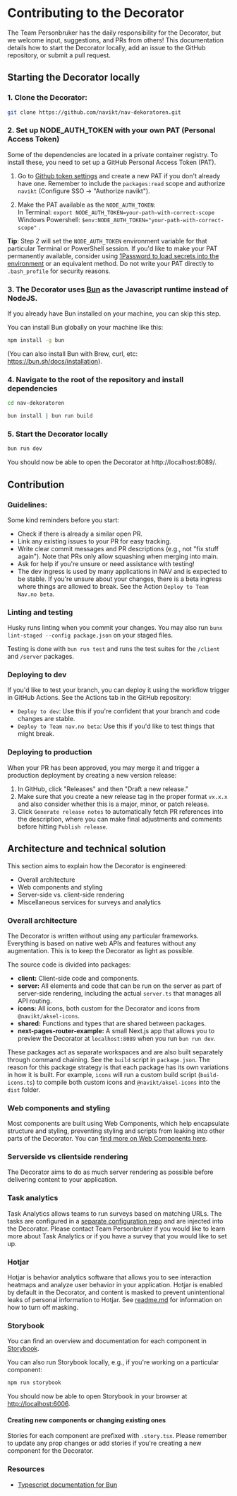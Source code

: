 # Contributing to the Decorator
The Team Personbruker has the daily responsibility for the Decorator, but we welcome input, suggestions, and PRs from others! This documentation details how to start the Decorator locally, add an issue to the GitHub repository, or submit a pull request.

## Starting the Decorator locally

### 1. Clone the Decorator:

  ```bash
  git clone https://github.com/navikt/nav-dekoratoren.git
  ```

### 2. Set up NODE_AUTH_TOKEN with your own PAT (Personal Access Token)
Some of the dependencies are located in a private container registry. To install these, you need to set up a GitHub Personal Access Token (PAT).

1. Go to [Github token settings](https://github.com/settings/tokens) and create a new PAT if you don't already have one. Remember to include the `packages:read` scope and authorize ```navikt``` (Configure SSO -> "Authorize navikt").

2. Make the PAT available as the `NODE_AUTH_TOKEN`:<br>In Terminal: `export NODE_AUTH_TOKEN=your-path-with-correct-scope`<br>Windows Powershell: `$env:NODE_AUTH_TOKEN="your-path-with-correct-scope"`
.

**Tip**: Step 2 will set the `NODE_AUTH_TOKEN` environment variable for that particular Terminal or PowerShell session. If you'd like to make your PAT permanently available, consider using [1Password to load secrets into the environment](https://developer.1password.com/docs/cli/secrets-environment-variables/) or an equivalent method. Do not write your PAT directly to `.bash_profile` for security reasons.

### 3. The Decorator uses [Bun](https://bun.sh) as the Javascript runtime instead of NodeJS.
If you already have Bun installed on your machine, you can skip this step.

You can install Bun globally on your machine like this:

  ```bash
  npm install -g bun
  ```

(You can also install Bun with Brew, curl, etc: https://bun.sh/docs/installation).


### 4. Navigate to the root of the repository and install dependencies

  ```bash
  cd nav-dekoratoren

  bun install | bun run build
  ```

### 5. Start the Decorator locally

  ```bash
  bun run dev
  ```

You should now be able to open the Decorator at http://localhost:8089/.

## Contribution

### Guidelines:
Some kind reminders before you start:
- Check if there is already a similar open PR.
- Link any existing issues to your PR for easy tracking.
- Write clear commit messages and PR descriptions (e.g., not "fix stuff again"). Note that PRs only allow squashing when merging into main.
- Ask for help if you're unsure or need assistance with testing!
- The dev ingress is used by many applications in NAV and is expected to be stable. If you're unsure about your changes, there is a beta ingress where things are allowed to break. See the Action `Deploy to Team Nav.no beta`.

### Linting and testing
Husky runs linting when you commit your changes. You may also run `bunx lint-staged --config package.json` on your staged files.

Testing is done with `bun run test` and runs the test suites for the `/client` and `/server` packages.

### Deploying to dev
If you'd like to test your branch, you can deploy it using the workflow trigger in GitHub Actions. See the Actions tab in the GitHub repository:
- `Deploy to dev`: Use this if you're confident that your branch and code changes are stable.
- `Deploy to Team nav.no beta`: Use this if you'd like to test things that might break.

### Deploying to production
When your PR has been approved, you may merge it and trigger a production deployment by creating a new version release:
1. In GitHub, click "Releases" and then "Draft a new release."
2. Make sure that you create a new release tag in the proper format `vx.x.x` and also consider whether this is a major, minor, or patch release.
3. Click `Generate release notes` to automatically fetch PR references into the description, where you can make final adjustments and comments before hitting `Publish release`.


## Architecture and technical solution
This section aims to explain how the Decorator is engineered:
- Overall architecture
- Web components and styling
- Server-side vs. client-side rendering
- Miscellaneous services for surveys and analytics

### Overall architecture
The Decorator is written without using any particular frameworks. Everything is based on native web APIs and features without any augmentation. This is to keep the Decorator as light as possible.

The source code is divided into packages:
- **client:** Client-side code and components.
- **server:** All elements and code that can be run on the server as part of server-side rendering, including the actual `server.ts` that manages all API routing.
- **icons:** All icons, both custom for the Decorator and icons from `@navikt/aksel-icons`.
- **shared:** Functions and types that are shared between packages.
- **next-pages-router-example:** A small Next.js app that allows you to preview the Decorator at `localhost:8089` when you run `bun run dev`.

These packages act as separate workspaces and are also built separately through command chaining. See the `build` script in `package.json`. The reason for this package strategy is that each package has its own variations in how it is built. For example, `icons` will run a custom build script (`build-icons.ts`) to compile both custom icons and `@navikt/aksel-icons` into the `dist` folder.

### Web components and styling
Most components are built using Web Components, which help encapsulate structure and styling, preventing styling and scripts from leaking into other parts of the Decorator. You can [find more on Web Components here](https://developer.mozilla.org/en-US/docs/Web/API/Web_components).

### Serverside vs clientside rendering
The Decorator aims to do as much server rendering as possible before delivering content to your application.

### Task analytics
Task Analytics allows teams to run surveys based on matching URLs. The tasks are configured in a [separate configuration repo](https://github.com/navikt/nav-dekoratoren-config) and are injected into the Decorator. Please contact Team Personbruker if you would like to learn more about Task Analytics or if you have a survey that you would like to set up.

### Hotjar
Hotjar is behavior analytics software that allows you to see interaction heatmaps and analyze user behavior in your application. Hotjar is enabled by default in the Decorator, and content is masked to prevent unintentional leaks of personal information to Hotjar. See [readme.md](/README.md#maskhotjar) for information on how to turn off masking.

### Storybook
You can find an overview and documentation for each component in [Storybook](https://navikt.github.io/decorator-next).

You can also run Storybook locally, e.g., if you're working on a particular component:

```bash
npm run storybook
```

You should now be able to open Storybook in your browser at [http://localhost:6006](http://localhost:6006).

#### Creating new components or changing existing ones
Stories for each component are prefixed with `.story.tsx`. Please remember to update any prop changes or add stories if you're creating a new component for the Decorator.

### Resources

-   [Typescript documentation for Bun](https://bun.sh/docs/typescript)



